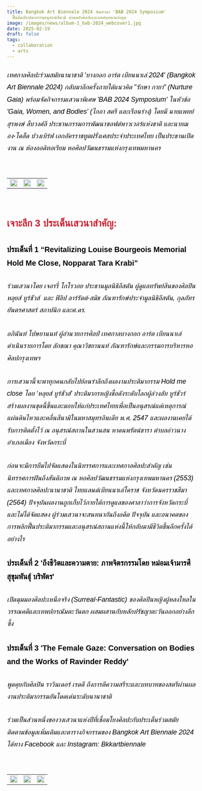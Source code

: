 ```yaml
---
title: Bangkok Art Biennale 2024 จัดเสวนา 'BAB 2024 Symposium'
  ฟื้นคืนประติมากรรมอนุสรณ์สึนามิ ผ่านพลังศิลปะและบทสนทนาแห่งยุค
image: /images/news/album-1_bab-2024_webcover1.jpg
date: 2025-02-19
draft: false
tags:
  - collaboration
  - arts
---
```

<style>
    body {
        color: black;
    }

    h3 {
        color: #ca2031;
        font-family: "IBM Plex Sans Thai", sans-serif;
        font-weight: bold;
        font-size: 26px;
        line-height: 1.8;
    }

    h4 {
        color: black;
        font-family: "IBM Plex Sans Thai", sans-serif;
        font-weight: bold;
        font-size: 20px;
        line-height: 1.8;
    }

h5 {
        color: black;
        font-family: "sarabun", sans-serif;
        font-weight: lighter;
        font-size: 18px;
        line-height: 1.8;
    }
</style>

##### เทศกาลศิลปะร่วมสมัยนานาชาติ 'บางกอก อาร์ต เบียนนาเล่ 2024' (Bangkok Art Biennale 2024) กลับมาอีกครั้งภายใต้แนวคิด "รักษา กายา" (Nurture Gaia) พร้อมจัดกิจกรรมเสวนาพิเศษ 'BAB 2024 Symposium' ในหัวข้อ 'Gaia, Women, and Bodies' (ไกอา สตรี และเรือนร่าง) โดยมี นายแพทย์สุรพงษ์ สืบวงศ์ลี ประธานกรรมการพัฒนาซอฟต์พาวเวอร์แห่งชาติ และนายฌอง-โคล็ด ปวงเบิร์ฟ เอกอัครราชทูตฝรั่งเศสประจำประเทศไทย เป็นประธานเปิดงาน ณ ห้องออดิทอเรียม หอศิลปวัฒนธรรมแห่งกรุงเทพมหานคร

<p><br></p>
<table style="width: 100%; border-collapse: collapse; border: 0px solid rgb(255, 255, 255);">
    <tbody>
        <tr>
            <td style="width: 33.3333%; border: 0px solid rgb(255, 255, 255);"><img src="/images/album-1_bab-2024_x_4.jpg" style="width: 100%;object-fit;"><br></td>
            <td style="width: 33.3333%; border: 0px solid rgb(255, 255, 255);"><img src="/images/album-1_bab-2024_x_3.jpg" style="width: 100%;object-fit;"><br></td>
            <td style="width: 33.3333%; border: 0px solid rgb(255, 255, 255);"><img src="/images/album-1_bab-2024_x_2.jpg" style="width: 100%;object-fit;"><br></td>
        </tr> </tr>
    </tbody>
</table>

<p><br></p>

### เจาะลึก 3 ประเด็นเสวนาสำคัญ:

#### ประเด็นที่ 1 “Revitalizing Louise Bourgeois Memorial Hold Me Close, Nopparat Tara Krabi”

##### ร่วมเสวนาโดย เจอรรี่ โกโรวอย ประธานมูลนิธิอีสตัน ผู้ดูแลทรัพย์สินของศิลปิน หลุยส์ บูร์ชัวส์  และ ฟิลิป ลาร์รัตต์-สมิธ ภัณฑารักษ์ประจำมูลนิธิอีสตัน, กุลภัทร ยันตรศาสตร์ สถาปนิก และศ.ดร.

##### อภินันท์ โปษยานนท์ ผู้อำนวยการศิลป์ เทศกาลบางกอก อาร์ต เบียนนาเล่ ดำเนินรายการโดย ลักขณา คุณาวิชยานนท์ ภัณฑารักษ์และกรรมการบริหารหอศิลปกรุงเทพฯ

##### การเสวนานี้จะพาทุกคนกลับไปย้อนรำลึกถึงผลงานประติมากรรม Hold me close โดย ‘หลุยส์ บูร์ชัวส์’ ประติมากรหญิงชื่อดังระดับโลกผู้ล่วงลับ บูร์ชัวร์สร้างผลงานชุดนี้ขึ้นและมอบให้แก่ประเทศไทยเพื่อเป็นอนุสรณ์แด่เหตุการณ์ แผ่นดินไหวและคลื่นสึนามิในมหาสมุทรอินเดีย พ.ศ. 2547 และผลงานเคยได้รับการติดตั้งไว้ ณ อนุสรณ์สถานในสวนสน หาดนพรัตน์ธารา ตำบลอ่าวนาง อำเภอเมือง จังหวัดกระบี่

##### ก่อนจะมีการยืมไปจัดแสดงในนิทรรศการและเทศกาลศิลปะสำคัญ เช่น นิทรรศการฝันถึงสันติภาพ ณ หอศิลปวัฒนธรรมแห่งกรุงเทพมหานคร (2553) และเทศกาลศิลปะนานาชาติ ไทยแลนด์เบียนนาเล่โคราช จังหวัดนครราชสีมา (2564) ปัจจุบันผลงานถูกเก็บไว้ภายใต้การดูแลของศาลาว่าการจังหวัดกระบี่ และไม่ได้จัดแสดง ผู้ร่วมเสวนาจะสนทนากันถึงอดีต ปัจจุบัน และอนาคตของการพลิกฟื้นประติมากรรมและอนุสรณ์สถานแห่งนี้ให้กลับมามีชีวิตขึ้นอีกครั้งได้อย่างไร

#### ประเด็นที่ 2 'ถึงชีวิตและความตาย: ภาพจิตรกรรมโดย หม่อมเจ้ามารศี สุขุมพันธุ์ บริพัตร'

##### เปิดมุมมองศิลปะเหนือจริง (Surreal-Fantastic) ของศิลปินหญิงผู้หลงใหลในวรรณคดีและเทพปกรณัมตะวันตก ผสมผสานกับหลักปรัชญาตะวันออกอย่างลึกซึ้ง

#### ประเด็นที่ 3 'The Female Gaze: Conversation on Bodies and the Works of Ravinder Reddy'

##### พูดคุยกับศิลปิน ราวินเดอร์ เรดดี ถึงการตีความสรีระและบทบาทของสตรีผ่านผลงานประติมากรรมอันโดดเด่นระดับนานาชาติ

##### ร่วมเป็นส่วนหนึ่งของวงเสวนาแห่งปีที่เชื่อมโยงศิลปะกับประเด็นร่วมสมัย ติดตามข้อมูลเพิ่มเติมและตารางกิจกรรมของ Bangkok Art Biennale 2024 ได้ทาง Facebook และ Instagram: Bkkartbiennale

<p><br></p>
<table style="width: 100%; border-collapse: collapse; border: 0px solid rgb(255, 255, 255);">
    <tbody>
        <tr>
            <td style="width: 33.3333%; border: 0px solid rgb(255, 255, 255);"><img src="/images/album-1_bab-2024_x_7.jpg" style="width: 100%;object-fit;"><br></td>
            <td style="width: 33.3333%; border: 0px solid rgb(255, 255, 255);"><img src="/images/album-1_bab-2024_x_8.jpg" style="width: 100%;object-fit;"><br></td>
            <td style="width: 33.3333%; border: 0px solid rgb(255, 255, 255);"><img src="/images/album-1_bab-2024_x_6.jpg" style="width: 100%;object-fit;"><br></td>
        </tr> </tr>
    </tbody>
</table>
